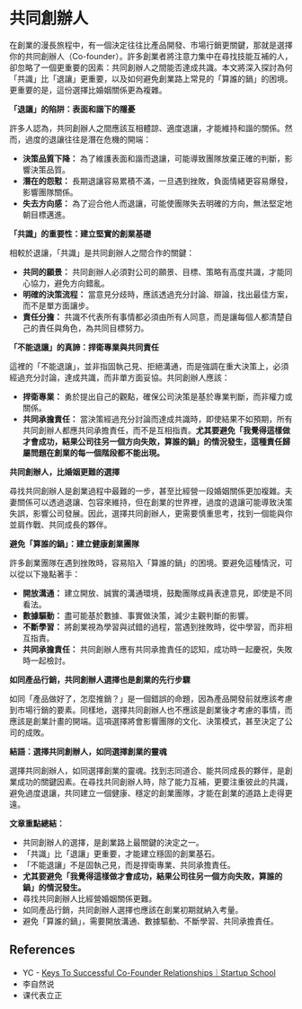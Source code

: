 # 共同創辦人

在創業的漫長旅程中，有一個決定往往比產品開發、市場行銷更關鍵，那就是選擇你的共同創辦人（Co-founder）。許多創業者將注意力集中在尋找技能互補的人，卻忽略了一個更重要的因素：共同創辦人之間能否達成共識。本文將深入探討為何「共識」比「退讓」更重要，以及如何避免創業路上常見的「算誰的鍋」的困境。更重要的是，這份選擇比婚姻關係更為複雜。

**「退讓」的陷阱：表面和諧下的隱憂**

許多人認為，共同創辦人之間應該互相體諒、適度退讓，才能維持和諧的關係。然而，過度的退讓往往是潛在危機的開端：

*   **決策品質下降：** 為了維護表面和諧而退讓，可能導致團隊放棄正確的判斷，影響決策品質。
*   **潛在的怨懟：** 長期退讓容易累積不滿，一旦遇到挫敗，負面情緒更容易爆發，影響團隊關係。
*   **失去方向感：** 為了迎合他人而退讓，可能使團隊失去明確的方向，無法堅定地朝目標邁進。

**「共識」的重要性：建立堅實的創業基礎**

相較於退讓，「共識」是共同創辦人之間合作的關鍵：

*   **共同的願景：** 共同創辦人必須對公司的願景、目標、策略有高度共識，才能同心協力，避免方向錯亂。
*   **明確的決策流程：** 當意見分歧時，應該透過充分討論、辯論，找出最佳方案，而不是單方面讓步。
*   **責任分擔：** 共識不代表所有事情都必須由所有人同意，而是讓每個人都清楚自己的責任與角色，為共同目標努力。

**「不能退讓」的真諦：捍衛專業與共同責任**

這裡的「不能退讓」，並非指固執己見、拒絕溝通，而是強調在重大決策上，必須經過充分討論，達成共識，而非單方面妥協。共同創辦人應該：

*   **捍衛專業：** 勇於提出自己的觀點，確保公司決策是基於專業判斷，而非權力或關係。
*   **共同承擔責任：** 當決策經過充分討論而達成共識時，即使結果不如預期，所有共同創辦人都應共同承擔責任，而不是互相指責。**尤其要避免「我覺得這樣做才會成功，結果公司往另一個方向失敗，算誰的鍋」的情況發生，這種責任歸屬問題在創業的每一個階段都不能出現。**

**共同創辦人，比婚姻更難的選擇**

尋找共同創辦人是創業過程中最難的一步，甚至比經營一段婚姻關係更加複雜。夫妻關係可以透過退讓、包容來維持，但在創業的世界裡，過度的退讓可能導致決策失誤，影響公司發展。因此，選擇共同創辦人，更需要慎重思考，找到一個能與你並肩作戰、共同成長的夥伴。

**避免「算誰的鍋」：建立健康創業團隊**

許多創業團隊在遇到挫敗時，容易陷入「算誰的鍋」的困境。要避免這種情況，可以從以下幾點著手：

*   **開放溝通：** 建立開放、誠實的溝通環境，鼓勵團隊成員表達意見，即使是不同看法。
*   **數據驅動：** 盡可能基於數據、事實做決策，減少主觀判斷的影響。
*   **不斷學習：** 將創業視為學習與試錯的過程，當遇到挫敗時，從中學習，而非相互指責。
*   **共同承擔責任：** 共同創辦人應有共同承擔責任的認知，成功時一起慶祝，失敗時一起檢討。

**如同產品行銷，共同創辦人選擇也是創業的先行步驟**

如同「產品做好了，怎麼推銷？」是一個錯誤的命題，因為產品開發前就應該考慮到市場行銷的要素。同樣地，選擇共同創辦人也不應該是創業後才考慮的事情，而應該是創業計畫的開端。這項選擇將會影響團隊的文化、決策模式，甚至決定了公司的成敗。

**結語：選擇共同創辦人，如同選擇創業的靈魂**

選擇共同創辦人，如同選擇創業的靈魂。找到志同道合、能共同成長的夥伴，是創業成功的關鍵因素。在尋找共同創辦人時，除了能力互補，更要注重彼此的共識，避免過度退讓，共同建立一個健康、穩定的創業團隊，才能在創業的道路上走得更遠。

**文章重點總結：**

*   共同創辦人的選擇，是創業路上最關鍵的決定之一。
*   「共識」比「退讓」更重要，才能建立穩固的創業基石。
*   「不能退讓」不是固執己見，而是捍衛專業、共同承擔責任。
*   **尤其要避免「我覺得這樣做才會成功，結果公司往另一個方向失敗，算誰的鍋」的情況發生。**
*   尋找共同創辦人比經營婚姻關係更難。
*   如同產品行銷，共同創辦人選擇也應該在創業初期就納入考量。
*   避免「算誰的鍋」，需要開放溝通、數據驅動、不斷學習、共同承擔責任。


## References
* YC - [Keys To Successful Co-Founder Relationships｜Startup School](https://www.youtube.com/watch?v=A4SLDQDXdp0&list=PLQ-uHSnFig5M9fW16o2l35jrfdsxGknNB&index=3)
* 李自然说
* 课代表立正